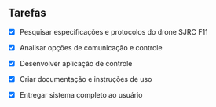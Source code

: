 ## Tarefas

- [x] Pesquisar especificações e protocolos do drone SJRC F11
- [x] Analisar opções de comunicação e controle
- [x] Desenvolver aplicação de controle
- [x] Criar documentação e instruções de uso
- [x] Entregar sistema completo ao usuário

